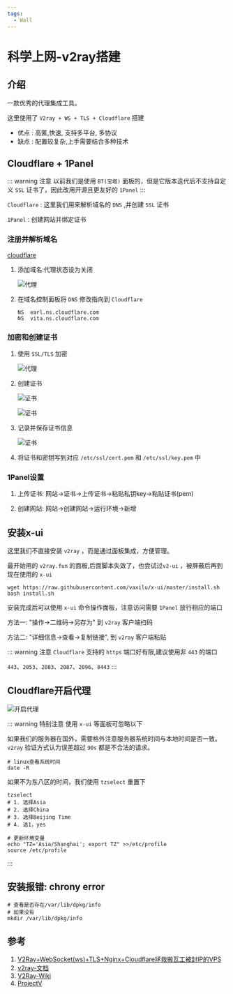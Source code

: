 ```yaml
---
tags:
  - Wall
---
```

# 科学上网-v2ray搭建

## 介绍
一款优秀的代理集成工具。

这里使用了 `V2ray + WS + TLS + Cloudflare` 搭建
* 优点 :  高匿,快速, 支持多平台, 多协议
* 缺点 : 配置较复杂,上手需要结合多种技术

## Cloudflare + 1Panel
::: warning 注意
以前我们是使用 `BT(宝塔)` 面板的，但是它版本迭代后不支持自定义 `SSL` 证书了，因此改用开源且更友好的 `1Panel`
:::

`Cloudflare` : 这里我们用来解析域名的 `DNS` ,并创建 `SSL` 证书

`1Panel` : 创建网站并绑定证书

### 注册并解析域名
[cloudflare](https://dash.cloudflare.com)

1. 添加域名:代理状态设为关闭

    ![代理](/Images/Wall/科学上网-v2ray搭建/v2ray_01.png '代理')

1. 在域名控制面板将 `DNS` 修改指向到 `Cloudflare`

    ```shell
    NS	earl.ns.cloudflare.com
    NS	vita.ns.cloudflare.com
    ```

### 加密和创建证书
1. 使用 `SSL/TLS` 加密

    ![代理](/Images/Wall/科学上网-v2ray搭建/v2ray_02.png '代理')

1. 创建证书

    ![证书](/Images/Wall/科学上网-v2ray搭建/v2ray_03.png '证书')

    ![证书](/Images/Wall/科学上网-v2ray搭建/v2ray_04.png '证书')

1. 记录并保存证书信息

    ![证书](/Images/Wall/科学上网-v2ray搭建/v2ray_05.png '证书')
    
1. 将证书和密钥写到对应 `/etc/ssl/cert.pem` 和 `/etc/ssl/key.pem` 中

### 1Panel设置

1. 上传证书: 网站->证书->上传证书->粘贴私钥key->粘贴证书(pem)

1. 创建网站: 网站->创建网站->运行环境->新增

## 安装x-ui
这里我们不直接安装 `v2ray` ，而是通过面板集成，方便管理。

最开始用的 `v2ray.fun` 的面板,后面脚本失效了，也尝试过`v2-ui` ，被屏蔽后再到现在使用的 `x-ui`

```shell
wget https://raw.githubusercontent.com/vaxilu/x-ui/master/install.sh
bash install.sh
```

安装完成后可以使用 `x-ui` 命令操作面板，注意访问需要 `1Panel` 放行相应的端口

方法一: "操作->二维码->另存为" 到 `v2ray` 客户端扫码

方法二: "详细信息->查看->复制链接",  到 `v2ray` 客户端粘贴

::: warning 注意
`Cloudflare` 支持的 `https` 端口好有限,建议使用非 `443` 的端口

`443`、`2053`、`2083`、`2087`、`2096`、`8443`
:::


## Cloudflare开启代理

![开启代理](/Images/Wall/科学上网-v2ray搭建/v2ray_11.png '开启代理')

::: warning 特别注意
使用 `x-ui` 等面板可忽略以下

如果我们的服务器在国外，需要格外注意服务器系统时间与本地时间是否一致。 `v2ray` 验证方式认为误差超过 `90s` 都是不合法的请求。
```shell
# linux查看系统时间
date -R
```

如果不为东八区的时间，我们使用 `tzselect` 重置下

```shell
tzselect
# 1. 选择Asia
# 2. 选择China
# 3. 选择Beijing Time
# 4. 选1，yes

# 更新环境变量
echo "TZ='Asia/Shanghai'; export TZ" >>/etc/profile
source /etc/profile
```
:::


## 安装报错: chrony error
```shell
# 查看是否存在/var/lib/dpkg/info
# 如果没有
mkdir /var/lib/dpkg/info
```

## 参考
1. [V2Ray+WebSocket(ws)+TLS+Nginx+Cloudflare拯救搬瓦工被封IP的VPS](https://liubing.me/v2ray-websocket-tl-nginx-cloudflare-bandwagonhost.html)
1. [v2ray-文档](https://toutyrater.github.io/prep/install.html)
1. [V2Ray-Wiki](https://github.com/233boy/v2ray/wiki)
1. [ProjectV](https://www.atzlinux.com/doc/v/v2ray/)


